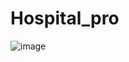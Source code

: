 # Hospital_pro



![image](https://github.com/user-attachments/assets/651c7b9d-5dd9-48ce-962e-1ba0919e2118)
